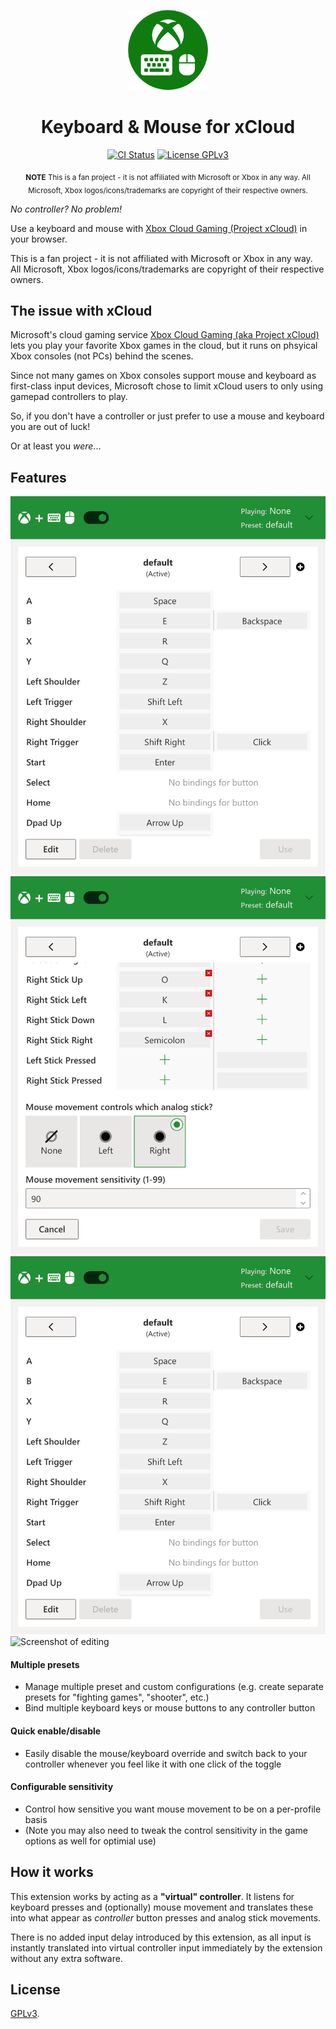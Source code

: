 <p align="center">
  <a href="https://idolize.github.io/xcloud-keyboard-mouse/"><img src="public/icon-128.png" alt="Logo" .></a>
</p>

<h1 align="center">Keyboard & Mouse for xCloud</h1>

<!-- <p align="center">
  <b>Download:</b>
  <a href="https://chrome.google.com/webstore/detail/id">Chrome/Chromium</a> |
  <a href="https://addons.mozilla.org/addon/xloud-keyboard-mouse/?src=external-github">Firefox</a> |
  <a href="https://github.com/ajayyy/Xloud-keyboard-mouse/wiki/Edge">Edge</a> |
  <a href="https://github.com/ajayyy/Xloud-keyboard-mouse/wiki/Safari">Safari for MacOS</a> |
  <a href="https://idolize.github.io/xcloud-keyboard-mouse/">Website</a>
</p> -->

<p align="center">
    <a href="https://github.com/idolize/xcloud-keyboard-mouse/actions/workflows/build.yml"><img src="https://github.com/idolize/xcloud-keyboard-mouse/actions/workflows/build.yml/badge.svg?event=push&branch=master" alt="CI Status" /></a>
    <a href="https://github.com/idolize/xcloud-keyboard-mouse/blob/master/LICENSE.txt"><img src="https://img.shields.io/badge/License-GPLv3-blue.svg" alt="License GPLv3" /></a>
</p>

<p align="center">
  <sub><b>NOTE</b> This is a fan project - it is not affiliated with Microsoft or Xbox in any way.
  All Microsoft, Xbox logos/icons/trademarks are copyright of their respective owners.</sub>
</p>

*No controller? No problem!*

Use a keyboard and mouse with [Xbox Cloud Gaming (Project xCloud)](https://xbox.com/play) in your browser.

This is a fan project - it is not affiliated with Microsoft or Xbox in any way.
All Microsoft, Xbox logos/icons/trademarks are copyright of their respective owners.

## The issue with xCloud

Microsoft's cloud gaming service [Xbox Cloud Gaming (aka Project xCloud)](https://xbox.com/play) lets you play your favorite Xbox games in the cloud, but it runs on phsyical Xbox consoles (not PCs) behind the scenes.

Since not many games on Xbox consoles support mouse and keyboard as first-class input devices, Microsoft chose to limit xCloud users to only using gamepad controllers to play.

So, if you don't have a controller or just prefer to use a mouse and keyboard you are out of luck!

Or at least you *were*...

## Features

<img src = "docs/assets/extension_screenshot1.png" /> <img src="docs/assets/extension_screenshot2.png" />
![Screenshot of viewing](docs/assets/extension_screenshot1.png)
![Screenshot of editing]()

#### Multiple presets

- Manage multiple preset and custom configurations (e.g. create separate presets for "fighting games", "shooter", etc.)
- Bind multiple keyboard keys or mouse buttons to any controller button

#### Quick enable/disable

- Easily disable the mouse/keyboard override and switch back to your controller whenever you feel like it with one click of the toggle

#### Configurable sensitivity

- Control how sensitive you want mouse movement to be on a per-profile basis
- (Note you may also need to tweak the control sensitivity in the game options as well for optimial use)

## How it works

This extension works by acting as a **"virtual" controller**. It listens for keyboard presses and (optionally) mouse movement and translates these into what appear as *controller* button presses and analog stick movements.

There is no added input delay introduced by this extension, as all input is instantly translated into virtual controller input immediately by the extension without any extra software.

## License

[GPLv3](https://github.com/idolize/xcloud-keyboard-mouse/blob/master/LICENSE.txt).
